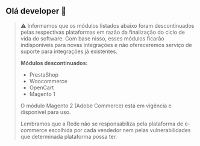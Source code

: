 ## Olá developer 👋

> :warning:
> Informamos que os módulos listados abaixo foram descontinuados pelas respectivas plataformas em razão da finalização do ciclo de vida do software. Com base nisso, esses módulos ficarão indisponíveis para novas integrações e não ofereceremos serviço de suporte para integrações já existentes.
> 
> **Módulos descontinuados:**
> * PrestaShop
> * Woocommerce
> * OpenCart
> * Magento 1
>
> O módulo Magento 2 (Adobe Commerce) está em vigência e disponível para uso.
>
> Lembramos que a Rede não se responsabiliza pela plataforma de e-commerce escolhida por cada vendedor nem pelas vulnerabilidades que determinada plataforma possa ter.
   
